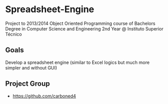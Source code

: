 # Spreadsheet-Engine

Project to 2013/2014 Object Oriented Programming course of Bachelors Degree in Computer Science and Engineering 2nd Year @ Instituto Superior Técnico

## Goals 

Develop a spreadsheet engine (similar to Excel logics but much more simpler and without GUI)

## Project Group

- https://github.com/carboned4
